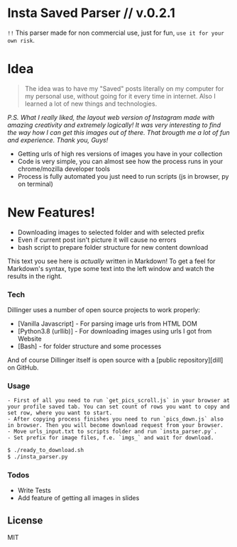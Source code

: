 # Insta Saved Parser // v.0.2.1

`!!` This parser made for non commercial use, just for fun, `use it for your own risk`.

# Idea

> The idea was to have my "Saved" posts literally on my computer for my personal use, without going for it every time in internet. Also I learned a lot of new things and technologies. 


*P.S. What I really liked, the layout web version of Instagram made with amazing creativity and extremely logically! It was very interesting to find the way how I can get this images out of there. That brougth me a lot of fun and experience. Thank you, Guys!*

  - Getting urls of high res versions of images you have in your collection
  - Code is very simple, you can almost see how the process runs in your chrome/mozilla developer tools
  - Process is fully automated you just need to run scripts (js in browser, py on terminal)

# New Features!

  - Downloading images to selected folder and with selected prefix
  - Even if current post isn't picture it will cause no errors
  - bash script to prepare folder structure for new content download

This text you see here is *actually* written in Markdown! To get a feel for Markdown's syntax, type some text into the left window and watch the results in the right.

### Tech

Dillinger uses a number of open source projects to work properly:

* [Vanilla Javascript] - For parsing image urls from HTML DOM
* [Python3.8 (urllib)] - For downloading images using urls I got from Website
* [Bash] - for folder structure and some processes

And of course Dillinger itself is open source with a [public repository][dill]
 on GitHub.

### Usage

 	- First of all you need to run `get_pics_scroll.js` in your browser at your profile saved tab. You can set count of rows you want to copy and set row, where you want to start.
 	- After copying process finishes you need to run `pics_down.js` also in browser. Then you will become download request from your browser.
 	- Move urls_input.txt to scripts folder and run `insta_parser.py`. 
 	- Set prefix for image files, f.e. `imgs_` and wait for download.

```sh
$ ./ready_to_download.sh
$ ./insta_parser.py
```

### Todos

 - Write Tests
 - Add feature of getting all images in slides

License
----

MIT
